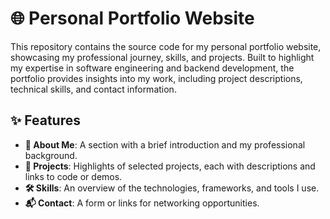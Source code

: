 # 🌐 Personal Portfolio Website

This repository contains the source code for my personal portfolio website, showcasing my professional journey, skills, and projects. Built to highlight my expertise in software engineering and backend development, the portfolio provides insights into my work, including project descriptions, technical skills, and contact information.

## ✨ Features

- **👤 About Me**: A section with a brief introduction and my professional background.
- **📂 Projects**: Highlights of selected projects, each with descriptions and links to code or demos.
- **🛠️ Skills**: An overview of the technologies, frameworks, and tools I use.
- **📬 Contact**: A form or links for networking opportunities.
